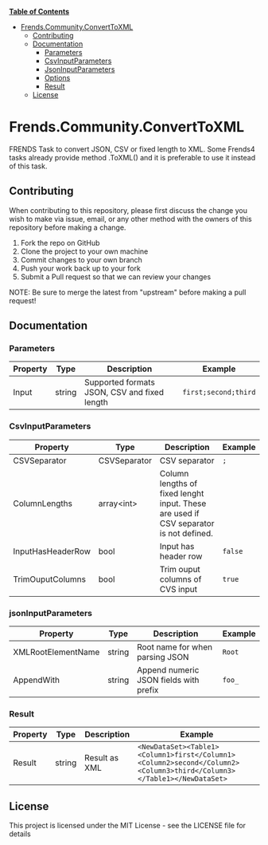 **[Table of Contents](http://tableofcontent.eu)**
- [Frends.Community.ConvertToXML](#frendscommunityconverttoxml)
  - [Contributing](#contributing)
  - [Documentation](#documentation)
    - [Parameters](#parameters)
    - [CsvInputParameters](#csvinputparameters)
    - [JsonInputParameters](#jsoninputparameters)
    - [Options](#options)
    - [Result](#result)
  - [License](#license)


# Frends.Community.ConvertToXML
FRENDS Task to convert JSON, CSV or fixed length to XML. Some Frends4 tasks already provide method .ToXML() and it is preferable to use it instead of this task.

## Contributing
When contributing to this repository, please first discuss the change you wish to make via issue, email, or any other method with the owners of this repository before making a change.

1. Fork the repo on GitHub
2. Clone the project to your own machine
3. Commit changes to your own branch
4. Push your work back up to your fork
5. Submit a Pull request so that we can review your changes

NOTE: Be sure to merge the latest from "upstream" before making a pull request!

## Documentation

### Parameters

| Property				|  Type   | Description								| Example                     |
|-----------------------|---------|-----------------------------------------|-----------------------------|
| Input					| string	| Supported formats JSON, CSV and fixed length | `first;second;third` |

### CsvInputParameters

| Property				|  Type   | Description								| Example                     |
|-----------------------|---------|-----------------------------------------|-----------------------------|
| CSVSeparator			| CSVSeparator	| CSV separator	| `;` |
| ColumnLengths			| array&lt;int&gt;	| Column lengths of fixed lenght input. These are used if CSV separator is not defined.	|  |
| InputHasHeaderRow		| bool	| Input has header row	| `false` |
| TrimOuputColumns		| bool	| Trim ouput columns of CVS input	| `true` |

### jsonInputParameters

| Property				|  Type   | Description								| Example                     |
|-----------------------|---------|-----------------------------------------|-----------------------------|
| XMLRootElementName	| string	| Root name for when parsing JSON| `Root`	|
| AppendWith			| string	| Append numeric JSON fields with prefix	| `foo_` |

### Result

| Property      | Type     | Description                      | Example                     |
|---------------|----------|----------------------------------|-----------------------------|
| Result        | string   | Result as XML	| `<NewDataSet><Table1><Column1>first</Column1><Column2>second</Column2><Column3>third</Column3></Table1></NewDataSet>` |

## License

This project is licensed under the MIT License - see the LICENSE file for details
